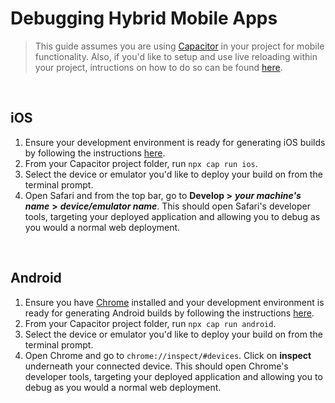 # Debugging Hybrid Mobile Apps

> This guide assumes you are using [Capacitor](https://capacitorjs.com/) in your project for mobile functionality. Also, if you'd like to setup and use live reloading within your project, intructions on how to do so can be found [here](https://capacitorjs.com/docs/v3/guides/live-reload).

<br>

## iOS

1. Ensure your development environment is ready for generating iOS builds by following the instructions [here](https://capacitorjs.com/docs/v3/getting-started/environment-setup#ios-development).
2. From your Capacitor project folder, run `npx cap run ios`.
3. Select the device or emulator you'd like to deploy your build on from the terminal prompt.
4. Open Safari and from the top bar, go to **Develop >** ***your machine's name*** **>** ***device/emulator name***. This should open Safari's developer tools, targeting your deployed application and allowing you to debug as you would a normal web deployment.

<br>

## Android

1. Ensure you have [Chrome](https://www.google.com/chrome/) installed and your development environment is ready for generating Android builds by following the instructions [here](https://capacitorjs.com/docs/v3/getting-started/environment-setup#android-development).
2. From your Capacitor project folder, run `npx cap run android`.
3. Select the device or emulator you'd like to deploy your build on from the terminal prompt.
4. Open Chrome and go to `chrome://inspect/#devices`. Click on **inspect** underneath your connected device. This should open Chrome's developer tools, targeting your deployed application and allowing you to debug as you would a normal web deployment.

<br>
